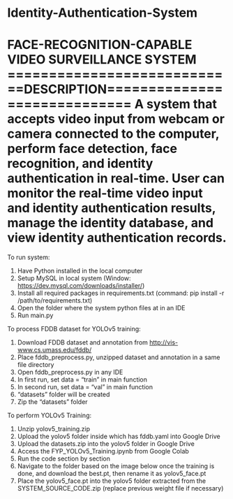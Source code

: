 # Identity-Authentication-System
FACE-RECOGNITION-CAPABLE VIDEO SURVEILLANCE SYSTEM
============================DESCRIPTION=============================
A system that accepts video input from webcam or camera connected to the computer, perform face detection, face recognition, and identity authentication in real-time. User can monitor the real-time video input and identity authentication results, manage the identity database, and view identity authentication records.
=====================================================================
To run system:
1.	Have Python installed in the local computer
2.	Setup MySQL in local system (Window: https://dev.mysql.com/downloads/installer/) 
3.	Install all required packages in requirements.txt (command: pip install -r /path/to/requirements.txt)
4.	Open the folder where the system python files at in an IDE 
5.	Run main.py

To process FDDB dataset for YOLOv5 training:
1.	Download FDDB dataset and annotation from http://vis-www.cs.umass.edu/fddb/ 
2.	Place fddb_preprocess.py, unzipped dataset and annotation in a same file directory
3.	Open fddb_preprocess.py in any IDE
4.	In first run, set data = “train” in main function
5.	In second run, set data = “val” in main function
6.	“datasets” folder will be created
7.	Zip the “datasets” folder

To perform YOLOv5 Training:
1.	Unzip yolov5_training.zip
2.	Upload the yolov5 folder inside which has fddb.yaml into Google Drive
3.	Upload the datasets.zip into the yolov5 folder in Google Drive
4.	Access the FYP_YOLOv5_Training.ipynb from Google Colab
5.	Run the code section by section
6.	Navigate to the folder based on the image below once the training is done, and download the best.pt, then rename it as yolov5_face.pt
7.	Place the yolov5_face.pt into the yolov5 folder extracted from the SYSTEM_SOURCE_CODE.zip (replace previous weight file if necessary)
